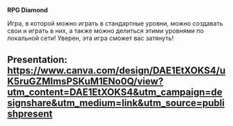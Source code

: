 **RPG Diamond**

Игра, в которой можно играть в стандартные уровни, можно создавать свои и играть в них, а также можно делиться этими уровнями по локальной сети! Уверен, эта игра сможет вас затянуть!



## Presentation: https://www.canva.com/design/DAE1EtXOKS4/uK5ruGZMImsPSKuM1ENo0Q/view?utm_content=DAE1EtXOKS4&utm_campaign=designshare&utm_medium=link&utm_source=publishpresent
